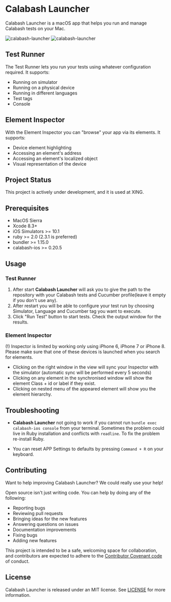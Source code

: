 # Calabash Launcher

Calabash Launcher is a macOS app that helps you run and manage Calabash tests on your Mac.

![calabash-launcher](https://user-images.githubusercontent.com/4190298/31447991-9ea646a2-aea3-11e7-9b4e-353399805409.png)
![calabash-launcher](https://user-images.githubusercontent.com/18147900/32011906-7820e884-b9b6-11e7-8a43-8be26fd08c65.png)

## Test Runner

The Test Runner lets you run your tests using whatever configuration required. It supports:

- Running on simulator
- Running on a physical device
- Running in different languages
- Test tags
- Console

## Element Inspector

With the Element Inspector you can "browse" your app via its elements. It supports:

- Device element highlighting
- Accessing an element's address
- Accessing an element's localized object
- Visual representation of the device

## Project Status

This project is actively under development, and it is used at XING.

## Prerequisites

- MacOS Sierra
- Xcode 8.3+
- iOS Simulators >= 10.1
- ruby >= 2.0 (2.3.1 is preferred)
- bundler >= 1.15.0
- calabash-ios >= 0.20.5

## Usage

### Test Runner

1. After start **Calabash Launcher** will ask you to give the path to the repository with your Calabash tests and Cucumber profile(leave it empty if you don't use any).
2. After restart you will be able to configure your test run by choosing Simulator, Language and Cucumber tag you want to execute.
3. Click "Run Test" button to start tests. Check the output window for the results.

### Element Inspector

(!) Inspector is limited by working only using iPhone 6, iPhone 7 or iPhone 8. Please make sure that one of these devices is launched when you search for elements.

- Clicking on the right window in the view will sync your Inspector with the simulator (automatic sync will be performed every 5 seconds)
- Clicking on any element in the synchronised window will show the element Class + id or label if they exist.
- Clicking on nested menu of the appeared element will show you the element hierarchy.

## Troubleshooting

- **Calabash Launcher** not going to work if you cannot run `bundle exec calabash-ios console` from your terminal. 
Sometimes the problem could live in Ruby installation and conflicts with `readline`. To fix the problem re-install Ruby.

- You can reset APP Settings to defaults by pressing `Command + R` on your keyboard.

## Contributing
Want to help improving Calabash Launcher? We could really use your help!

Open source isn't just writing code. You can help by doing any of the following:

- Reporting bugs
- Reviewing pull requests
- Bringing ideas for the new features
- Answering questions on issues
- Documentation improvements
- Fixing bugs
- Adding new features

This project is intended to be a safe, welcoming space for collaboration, and contributors are expected to adhere to the [Contributor Covenant code](http://contributor-covenant.org/) of conduct.

## License

Calabash Launcher is released under an MIT license. See [LICENSE](LICENSE) for more information.
